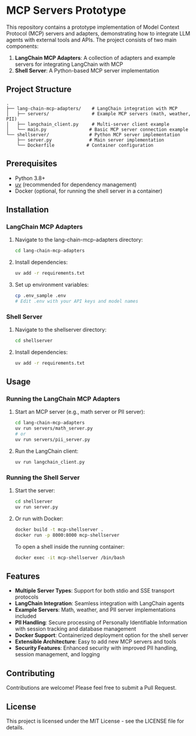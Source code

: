 # MCP Servers Prototype

This repository contains a prototype implementation of Model Context Protocol (MCP) servers and adapters, demonstrating how to integrate LLM agents with external tools and APIs. The project consists of two main components:

1. **LangChain MCP Adapters**: A collection of adapters and example servers for integrating LangChain with MCP
2. **Shell Server**: A Python-based MCP server implementation

## Project Structure

```
.
├── lang-chain-mcp-adapters/    # LangChain integration with MCP
│   ├── servers/                # Example MCP servers (math, weather, PII)
│   ├── langchain_client.py     # Multi-server client example
│   └── main.py                # Basic MCP server connection example
└── shellserver/               # Python MCP server implementation
    ├── server.py              # Main server implementation
    └── Dockerfile            # Container configuration
```

## Prerequisites

- Python 3.8+
- [uv](https://github.com/astral-sh/uv) (recommended for dependency management)
- Docker (optional, for running the shell server in a container)

## Installation

### LangChain MCP Adapters

1. Navigate to the lang-chain-mcp-adapters directory:

   ```bash
   cd lang-chain-mcp-adapters
   ```

2. Install dependencies:

   ```bash
   uv add -r requirements.txt
   ```

3. Set up environment variables:

   ```bash
   cp .env_sample .env
   # Edit .env with your API keys and model names
   ```

### Shell Server

1. Navigate to the shellserver directory:

   ```bash
   cd shellserver
   ```

2. Install dependencies:

   ```bash
   uv add -r requirements.txt
   ```

## Usage

### Running the LangChain MCP Adapters

1. Start an MCP server (e.g., math server or PII server):

   ```bash
   cd lang-chain-mcp-adapters
   uv run servers/math_server.py
   # or
   uv run servers/pii_server.py
   ```

2. Run the LangChain client:

   ```bash
   uv run langchain_client.py
   ```

### Running the Shell Server

1. Start the server:

   ```bash
   cd shellserver
   uv run server.py
   ```

2. Or run with Docker:

   ```bash
   docker build -t mcp-shellserver .
   docker run -p 8000:8000 mcp-shellserver
   ```

   To open a shell inside the running container:

   ```bash
   docker exec -it mcp-shellserver /bin/bash
   ```

## Features

- **Multiple Server Types**: Support for both stdio and SSE transport protocols
- **LangChain Integration**: Seamless integration with LangChain agents
- **Example Servers**: Math, weather, and PII server implementations included
- **PII Handling**: Secure processing of Personally Identifiable Information with session tracking and database management
- **Docker Support**: Containerized deployment option for the shell server
- **Extensible Architecture**: Easy to add new MCP servers and tools
- **Security Features**: Enhanced security with improved PII handling, session management, and logging

## Contributing

Contributions are welcome! Please feel free to submit a Pull Request.

## License

This project is licensed under the MIT License - see the LICENSE file for details.
